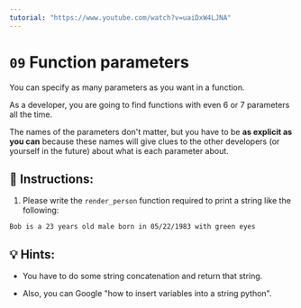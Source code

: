 ```yaml
---
tutorial: "https://www.youtube.com/watch?v=uaiDxW4LJNA"
---
```


# `09` Function parameters

You can specify as many parameters as you want in a function. 

As a developer, you are going to find functions with even 6 or 7 parameters all the time. 

The names of the parameters don't matter, but you have to be **as explicit as you can** because these names will give clues to the other developers (or yourself in the future) about what is each parameter about.

## 📝 Instructions:

1. Please write the `render_person` function required to print a string like the following:

```text
Bob is a 23 years old male born in 05/22/1983 with green eyes
```

## 💡 Hints:

+ You have to do some string concatenation and return that string.

+ Also, you can Google "how to insert variables into a string python".
